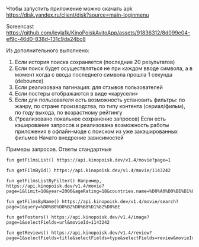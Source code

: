 Чтобы запустить приложение можно скачать apk https://disk.yandex.ru/client/disk?source=main-loginmenu

Screencast https://github.com/leyla1k/KinoPoiskAvitoApp/assets/91836312/8d099e04-ef9c-46d0-838d-131c9da24bc8

Из дополнительного выполнено:
1. Если история поиска сохраняется (последние 20 результатов)
2. Если поиск будет осуществляться не при каждом вводе символа, а в момент когда с ввода последнего символа прошла 1 секунда (debounce)
3. Если реализована пагинация: 
для отзывов пользователей
4. Если постеры отображаются в виде «карусели»
5. Если для пользователя есть возможность установить фильтры: по жанру, по стране производства, по типу контента (сериал/фильм), по году выхода, по возрастному рейтингу
6. (*реализовано локальное сохранение запросов) Если есть кэширование запросов и реализована возможность работы приложения в офлайн-моде с поиском из уже закэшированных фильмов
Начато внедрение зависимостей

Примеры запросов. Ответы стандартные
   
    fun getFilmsList() https://api.kinopoisk.dev/v1.4/movie?page=1

    fun getFilmById() https://api.kinopoisk.dev/v1.4/movie/1143242

    fun getFilmsListByFilter() Например, https://api.kinopoisk.dev/v1.4/movie?page=1&limit=10&year=2000&ageRating=18&countries.name=%D0%A0%D0%BE%D1%81%D1%81%D0%B8%D1%8F&countries.name=%D0%A1%D0%A8%D0%90&genres.name=%D0%BA%D1%80%D0%B8%D0%BC%D0%B8%D0%BD%D0%B0%D0%BB&genres.name=%D0%BC%D0%B5%D0%BB%D0%BE%D0%B4%D1%80%D0%B0%D0%BC%D0%B0
    
    fun getFilmsByName() https://api.kinopoisk.dev/v1.4/movie/search?page=1&query=%D0%B0%D0%B2%D0%B8%D1%82%D0%BE

    fun getPosters() https://api.kinopoisk.dev/v1.4/image?page=1&selectFields=url&movieId=1143242

    fun getReviews() https://api.kinopoisk.dev/v1.4/review?page=1&selectFields=title&selectFields=type&selectFields=review&movieId=1143242
      


